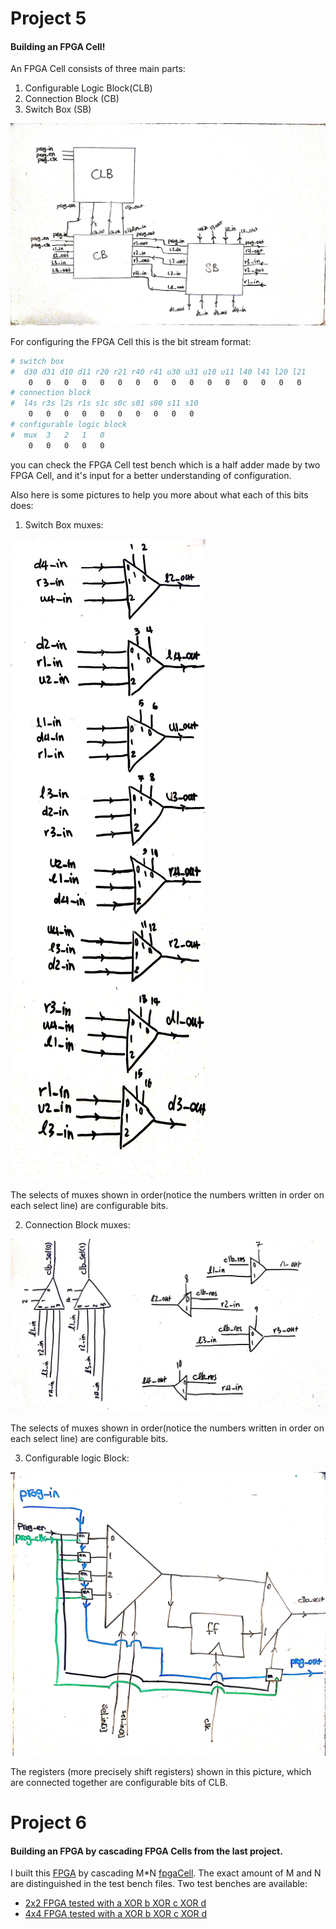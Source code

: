 # Project 5
#### Building an FPGA Cell!
An FPGA Cell consists of three main parts:

1. Configurable Logic Block(CLB)
2. Connection Block (CB)
3. Switch Box (SB)

![FPGA Cell][fpgaCell]

For configuring the FPGA Cell this is the bit stream format:

```bash
# switch box
#  d30 d31 d10 d11 r20 r21 r40 r41 u30 u31 u10 u11 l40 l41 l20 l21
    0   0   0   0   0   0   0   0   0   0   0   0   0   0   0   0
# connection block
#  l4s r3s l2s r1s s1c s0c s01 s00 s11 s10
    0   0   0   0   0   0   0   0   0   0
# configurable logic block
#  mux  3   2   1   0
    0   0   0   0   0
```

you can check the FPGA Cell test bench which is a half adder made by two FPGA Cell,
and it's input for a better understanding of configuration.

Also here is some pictures to help you more about what each of this bits does:

1. Switch Box muxes:

 ![SB muxes][SBMux]

 The selects of muxes shown in order(notice the numbers written in order on each select line) are configurable bits.

2. Connection Block muxes:

 ![CB muxes][CBMux]

  The selects of muxes shown in order(notice the numbers written in order on each select line) are configurable bits.


 3. Configurable logic Block:

 ![CLB][clb]

 The registers (more precisely shift registers) shown in this picture, which are connected together are configurable bits of CLB.


# Project 6
#### Building an FPGA by cascading FPGA Cells from the last project.
I built this [FPGA](./fpga.vhd) by cascading M*N [fpgaCell](./fpgaCell.vhd). The exact amount of M and N are distinguished in the test bench files.
Two test benches are available:
+ [2x2 FPGA tested with a XOR b XOR c XOR d](./tb_fpga2x2_xor4.vhd)
+ [4x4 FPGA tested with a XOR b XOR c XOR d](./tb_fpga4x4_xor4.vhd)

[fpgaCell]:https://github.com/Shiva-Mahdavian/DigitalSystemDesign/blob/master/CourseProjects/readme_Images/fpgaCell.jpg
[SBMux]:https://github.com/Shiva-Mahdavian/DigitalSystemDesign/blob/master/CourseProjects/readme_Images/sb.jpg
[CBMux]:https://github.com/Shiva-Mahdavian/DigitalSystemDesign/blob/master/CourseProjects/readme_Images/cb.jpg
[clb]:https://github.com/Shiva-Mahdavian/DigitalSystemDesign/blob/master/CourseProjects/readme_Images/clb.jpg

